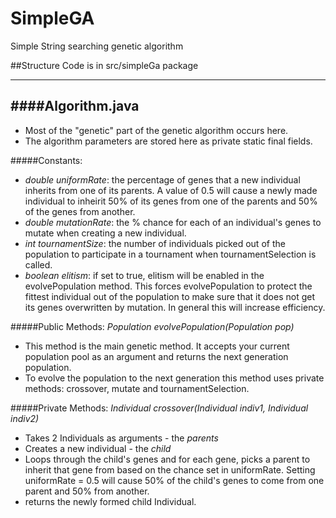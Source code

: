 # SimpleGA
Simple String searching genetic algorithm

##Structure
Code is in src/simpleGa package

----------
####Algorithm.java
----------
- Most of the "genetic" part of the genetic algorithm occurs here.
- The algorithm parameters are stored here as private static final fields.

#####Constants:
- *double uniformRate*: the percentage of genes that a new individual inherits from one of its parents.  A value of 0.5 will cause a newly made individual to inheirit 50% of its genes from one of the parents and 50% of the genes from another.
- *double mutationRate*: the % chance for each of an individual's genes to mutate when creating a new individual.
- *int tournamentSize*: the number of individuals picked out of the population to participate in a tournament when tournamentSelection is called.
- *boolean elitism*: if set to true, elitism will be enabled in the evolvePopulation method.  This forces evolvePopulation to protect the fittest individual out of the population to make sure that it does not get its genes overwritten by mutation.  In general this will increase efficiency.

#####Public Methods:
*Population evolvePopulation(Population pop)*
- This method is the main genetic method.  It accepts your current population pool as an argument and returns the next generation population.
- To evolve the population to the next generation this method uses private methods: crossover, mutate and tournamentSelection.  

#####Private Methods:
*Individual crossover(Individual indiv1, Individual indiv2)*
- Takes 2 Individuals as arguments - the *parents*
- Creates a new individual - the *child*
- Loops through the child's genes and for each gene, picks a parent to inherit that gene from based on the chance set in uniformRate.  Setting uniformRate = 0.5 will cause 50% of the child's genes to come from one parent and 50% from another.
- returns the newly formed child Individual.
